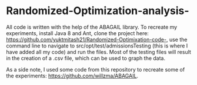 # Randomized-Optimization-analysis-
All code is written with the help of the ABAGAIL library. 
To recreate my experiments, install Java 8 and Ant, clone the project here: 
https://github.com/yuktmitash21/Randomized-Optimixation-code-, use the command line to navigate to src/opt/test/admissionsTesting 
(this is where I have added all my code) and run the files. 
Most of the testing files will result in the creation of a .csv file, which can be used to graph the data.

As a side note, I used some code from this repository to recreate some of the experiments: https://github.com/willzma/ABAGAIL. 
